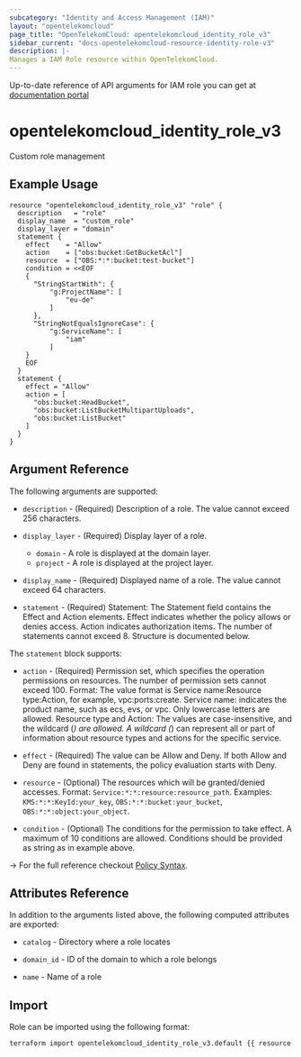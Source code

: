 ```yaml
---
subcategory: "Identity and Access Management (IAM)"
layout: "opentelekomcloud"
page_title: "OpenTelekomCloud: opentelekomcloud_identity_role_v3"
sidebar_current: "docs-opentelekomcloud-resource-identity-role-v3"
description: |-
Manages a IAM Role resource within OpenTelekomCloud.
---
```


Up-to-date reference of API arguments for IAM role you can get at
[documentation portal](https://docs.otc.t-systems.com/identity-access-management/api-ref/apis/permission_management)

# opentelekomcloud_identity_role_v3

Custom role management

## Example Usage

```hcl
resource "opentelekomcloud_identity_role_v3" "role" {
  description   = "role"
  display_name  = "custom_role"
  display_layer = "domain"
  statement {
    effect    = "Allow"
    action    = ["obs:bucket:GetBucketAcl"]
    resource  = ["OBS:*:*:bucket:test-bucket"]
    condition = <<EOF
    {
      "StringStartWith": {
          "g:ProjectName": [
              "eu-de"
          ]
      },
      "StringNotEqualsIgnoreCase": {
          "g:ServiceName": [
              "iam"
          ]
    }
    EOF
  }
  statement {
    effect = "Allow"
    action = [
      "obs:bucket:HeadBucket",
      "obs:bucket:ListBucketMultipartUploads",
      "obs:bucket:ListBucket"
    ]
  }
}
```

## Argument Reference

The following arguments are supported:

* `description` - (Required) Description of a role. The value cannot exceed 256 characters.

* `display_layer` - (Required) Display layer of a role.
  * `domain` - A role is displayed at the domain layer.
  * `project` - A role is displayed at the project layer.

* `display_name` - (Required) Displayed name of a role. The value cannot exceed 64 characters.

* `statement` - (Required) Statement: The Statement field contains the Effect and Action
  elements. Effect indicates whether the policy allows or denies
  access. Action indicates authorization items. The number of
  statements cannot exceed 8. Structure is documented below.

The `statement` block supports:

* `action` - (Required) Permission set, which specifies the operation permissions on
  resources. The number of permission sets cannot exceed 100.
  Format:  The value format is Service name:Resource type:Action,
  for example, vpc:ports:create. Service name: indicates the
  product name, such as ecs, evs, or vpc. Only lowercase letters
  are allowed. Resource type and Action: The values are
  case-insensitive, and the wildcard (*) are allowed. A wildcard
  (*) can represent all or part of information about resource
  types and actions for the specific service.

* `effect` - (Required) The value can be Allow and Deny. If both Allow and Deny are
  found in statements, the policy evaluation starts with Deny.

* `resource` - (Optional) The resources which will be granted/denied accesses.
  Format: `Service:*:*:resource:resource_path`.
  Examples: `KMS:*:*:KeyId:your_key`, `OBS:*:*:bucket:your_bucket`, `OBS:*:*:object:your_object`.

* `condition` - (Optional) The conditions for the permission to take effect. A maximum of 10 conditions are allowed.
  Conditions should be provided as string as in example above.

-> For the full reference checkout [Policy Syntax](https://docs.otc.t-systems.com/en-us/usermanual/iam/iam_01_0017.html).

## Attributes Reference

In addition to the arguments listed above, the following computed attributes are exported:

* `catalog` - Directory where a role locates

* `domain_id` - ID of the domain to which a role belongs

* `name` - Name of a role

## Import

Role can be imported using the following format:

```sh
terraform import opentelekomcloud_identity_role_v3.default {{ resource id}}
```

